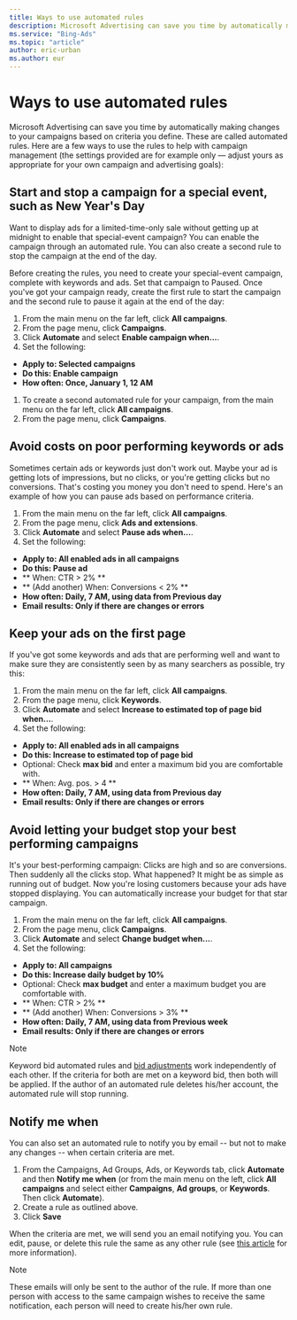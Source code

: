 ```yaml
---
title: Ways to use automated rules
description: Microsoft Advertising can save you time by automatically making changes to your campaigns based on criteria you define. These are called automated rules. Here are a few ways to use the rules to help with campaign management.
ms.service: "Bing-Ads"
ms.topic: "article"
author: eric-urban
ms.author: eur
---
```


# Ways to use automated rules

Microsoft Advertising can save you time by automatically making changes to your campaigns based on criteria you define. These are called automated rules. Here are a few ways to use the rules to help with campaign management (the settings provided are for example only — adjust yours as appropriate for your own campaign and advertising goals):

## Start and stop a campaign for a special event, such as New Year's Day
Want to display ads for a limited-time-only sale without getting up at midnight to enable that special-event campaign? You can enable the campaign through an automated rule. You can also create a second rule to stop the campaign at the end of the day.

Before creating the rules, you need to create your special-event campaign, complete with keywords and ads. Set that campaign to Paused. Once you've got your campaign ready, create the first rule to start the campaign and the second rule to pause it again at the end of the day:
1. From the main menu on the far left, click **All campaigns**.
1. From the page menu, click **Campaigns**.
1. Click **Automate** and select **Enable campaign when...**.
1. Set the following:
  - **Apply to: Selected campaigns**
  - **Do this: Enable campaign**
  - **How often: Once, January 1, 12 AM**

1. To create a second automated rule for your campaign, from the main menu on the far left, click **All campaigns**.
1. From the page menu, click **Campaigns**.

## Avoid costs on poor performing keywords or ads
Sometimes certain ads or keywords just don't work out. Maybe your ad is getting lots of impressions, but no clicks, or you're getting clicks but no conversions. That's costing you money you don't need to spend. Here's an example of how you can pause ads based on performance criteria.
1. From the main menu on the far left, click **All campaigns**.
1. From the page menu, click **Ads and extensions**.
1. Click **Automate** and select **Pause ads when...**.
1. Set the following:
  - **Apply to: All enabled ads in all campaigns**
  - **Do this: Pause ad**
  - **                  When: CTR &gt; 2%                **
  - **                  (Add another) When: Conversions &lt; 2%                **
  - **How often: Daily, 7 AM, using data from Previous day**
  - **Email results: Only if there are changes or errors**

## Keep your ads on the first page
If you've got some keywords and ads that are performing well and want to make sure they are consistently seen by as many searchers as possible, try this:
1. From the main menu on the far left, click **All campaigns**.
1. From the page menu, click **Keywords**.
1. Click **Automate** and select **Increase to estimated top of page bid when...**.
1. Set the following:
  - **Apply to: All enabled ads in all campaigns**
  - **Do this: Increase to estimated top of page bid**
  - Optional: Check **max bid** and enter a maximum bid you are comfortable with.
  - **                  When: Avg. pos. &gt; 4                **
  - **How often: Daily, 7 AM, using data from Previous day**
  - **Email results: Only if there are changes or errors**

## Avoid letting your budget stop your best performing campaigns
It's your best-performing campaign: Clicks are high and so are conversions.  Then suddenly all the clicks stop. What happened? It might be as simple as running out of budget. Now you're losing customers because your ads have stopped displaying. You can automatically increase your budget for that star campaign.
1. From the main menu on the far left, click **All campaigns**.
1. From the page menu, click **Campaigns**.
1. Click **Automate** and select **Change budget when...**.
1. Set the following:
  - **Apply to: All campaigns**
  - **Do this: Increase daily budget by 10%**
  - Optional: Check **max budget** and enter a maximum budget you are comfortable with.
  - **                  When: CTR &gt; 2%                **
  - **                  (Add another) When: Conversions &gt; 3%                **
  - **How often: Daily, 7 AM, using data from Previous week**
  - **Email results: Only if there are changes or errors**

> [!NOTE]
> Keyword bid automated rules and [bid adjustments](./hlp_BA_CONC_AboutAdvancedBidding.md) work independently of each other. If the criteria for both are met on a keyword bid, then both will be applied.
> If the author of an automated rule deletes his/her account, the automated rule will stop running.

## Notify me when

You can also set an automated rule to notify you by email -- but not to make any changes -- when certain criteria are met.

1. From the Campaigns, Ad Groups, Ads, or Keywords tab, click **Automate** and then **Notify me when** (or from the main menu on the left, click **All campaigns** and select either **Campaigns**, **Ad groups**, or **Keywords**. Then click **Automate**).
1. Create a rule as outlined above.
1. Click **Save**

When the criteria are met, we will send you an email notifying you. You can edit, pause, or delete this rule the same as any other rule (see [this article](./hlp_BA_PROC_AutoRuleManage.md) for more information).

> [!NOTE]
> These emails will only be sent to the author of the rule. If more than one person with access to the same campaign wishes to receive the same notification, each person will need to create his/her own rule.


